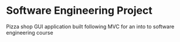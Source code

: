 # Software Engineering Project
Pizza shop GUI application built following MVC for an into to software engineering course
